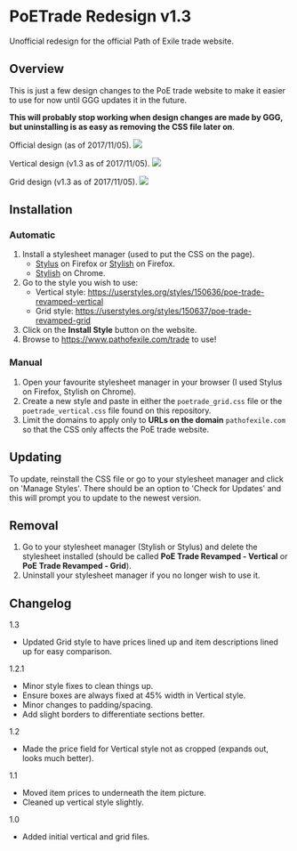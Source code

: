 # PoETrade Redesign v1.3
Unofficial redesign for the official Path of Exile trade website.

## Overview

This is just a few design changes to the PoE trade website to make it easier to use for now until GGG updates it in the future.

**This will probably stop working when design changes are made by GGG, but uninstalling is as easy as removing the CSS file later on**.

Official design (as of 2017/11/05).
![](https://i.imgur.com/UxkC6pC.png)

Vertical design (v1.3 as of 2017/11/05).
![](https://i.imgur.com/BrtCGkN.png)

Grid design (v1.3 as of 2017/11/05).
![](https://i.imgur.com/uFDvocr.png)

## Installation

### Automatic

1. Install a stylesheet manager (used to put the CSS on the page).
    - [Stylus](https://addons.mozilla.org/en-US/firefox/addon/styl-us/) on Firefox or [Stylish](https://addons.mozilla.org/en-US/firefox/addon/stylish/) on Firefox.
    - [Stylish](https://chrome.google.com/webstore/detail/stylish-custom-themes-for/fjnbnpbmkenffdnngjfgmeleoegfcffe?hl=en) on Chrome.
2. Go to the style you wish to use:
    - Vertical style: https://userstyles.org/styles/150636/poe-trade-revamped-vertical
    - Grid style:  https://userstyles.org/styles/150637/poe-trade-revamped-grid
3. Click on the **Install Style** button on the website.
4. Browse to https://www.pathofexile.com/trade to use!

### Manual

1. Open your favourite stylesheet manager in your browser (I used Stylus on Firefox, Stylish on Chrome).
2. Create a new style and paste in either the `poetrade_grid.css` file or the `poetrade_vertical.css` file found on this repository.
3. Limit the domains to apply only to **URLs on the domain** `pathofexile.com` so that the CSS only affects the PoE trade website.

## Updating

To update, reinstall the CSS file or go to your stylesheet manager and click on 'Manage Styles'. There should be an option to 'Check for Updates' and this will prompt you to update to the newest version.

## Removal

1. Go to your stylesheet manager (Stylish or Stylus) and delete the stylesheet installed (should be called **PoE Trade Revamped - Vertical** or **PoE Trade Revamped - Grid**).
2. Uninstall your stylesheet manager if you no longer wish to use it.

## Changelog

1.3

- Updated Grid style to have prices lined up and item descriptions lined up for easy comparison.

1.2.1

- Minor style fixes to clean things up.
- Ensure boxes are always fixed at 45% width in Vertical style.
- Minor changes to padding/spacing.
- Add slight borders to differentiate sections better.

1.2

- Made the price field for Vertical style not as cropped (expands out, looks much better).

1.1

- Moved item prices to underneath the item picture.
- Cleaned up vertical style slightly.

1.0

- Added initial vertical and grid files.
